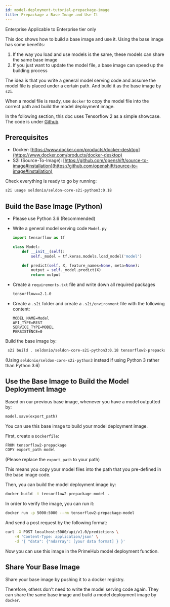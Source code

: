 ```yaml
---
id: model-deployment-tutorial-prepackage-image
title: Prepackage a Base Image and Use It
---
```


<div class="ee-only tooltip">Enterprise
  <span class="tooltiptext">Applicable to Enterprise tier only</span>
</div>

This doc shows how to build a base image and use it. Using the base image has some benefits:

1. If the way you load and use models is the same, these models can share the same base image
2. If you just want to update the model file, a base image can speed up the building process 

The idea is that you write a general model serving code and assume the model file is placed under a certain path. And build it as the base image by `s2i`.

When a model file is ready, use `docker` to copy the model file into the correct path and build the model deployment image.

In the following section, this doc uses Tensorflow 2 as a simple showcase. The code is under [Github](https://github.com/InfuseAI/model-deployment-examples/tree/master/tensorflow2_prepackage).

## Prerequisites

- Docker: [https://www.docker.com/products/docker-desktop](https://www.docker.com/products/docker-desktop)
- S2I (Source-To-Image): [https://github.com/openshift/source-to-image#installation](https://github.com/openshift/source-to-image#installation)

Check everything is ready to go by running:
```bash
s2i usage seldonio/seldon-core-s2i-python3:0.18
```

## Build the Base Image (Python)

- Please use Python 3.6 (Recommended)

- Write a general model serving code `Model.py`
    ```python
    import tensorflow as tf

    class Model:
        def __init__(self):
            self._model = tf.keras.models.load_model('model')

        def predict(self, X, feature_names=None, meta=None):
            output = self._model.predict(X)
            return output
    ```

- Create a `requirements.txt` file and write down all required packages
    ```txt
    tensorflow==2.1.0
    ```

- Create a `.s2i` folder and create a `.s2i/environment` file with the following content:
    ```script
    MODEL_NAME=Model
    API_TYPE=REST
    SERVICE_TYPE=MODEL
    PERSISTENCE=0
    ```

Build the base image by:
```bash
 s2i build . seldonio/seldon-core-s2i-python3:0.18 tensorflow2-prepackage
```
(Using `seldonio/seldon-core-s2i-python3` instead if using Python 3 rather than Python 3.6)


## Use the Base Image to Build the Model Deployment Image

Based on our previous base image, whenever you have a model outputted by:
```python
model.save(export_path)
```
You can use this base image to build your model deployment image.

First, create a `Dockerfile`:
```txt
FROM tensorflow2-prepackage
COPY export_path model 
```
(Please replace the `export_path` to your path)

This means you copy your model files into the path that you pre-defined in the base image code.

Then, you can build the model deployment image by:
```bash
docker build -t tensorflow2-prepackage-model .
```

In order to verify the image, you can run it:
```bash
docker run -p 5000:5000 --rm tensorflow2-prepackage-model
```

And send a post request by the following format:
```bash
curl -X POST localhost:5000/api/v1.0/predictions \
    -H 'Content-Type: application/json' \
    -d '{ "data": {"ndarray": [your data format] } }'
```

Now you can use this image in the PrimeHub model deployment function.

## Share Your Base Image

Share your base image by pushing it to a docker registry.

Therefore, others don't need to write the model serving code again. They can share the same base image and build a model deployment image by `docker`.